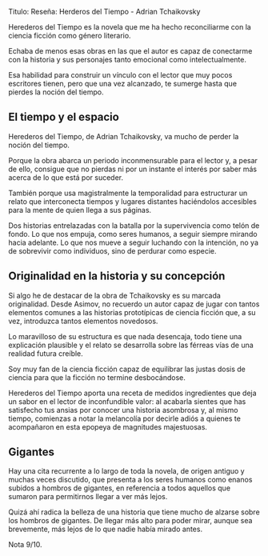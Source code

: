 Titulo: Reseña: Herderos del Tiempo - Adrian Tchaikovsky

Herederos del Tiempo es la novela que me ha hecho reconciliarme con la ciencia ficción como género literario.

Echaba de menos esas obras en las que el autor es capaz de conectarme con la historia y sus personajes tanto emocional como intelectualmente. 

Esa habilidad para construir un vínculo con el lector que muy pocos escritores tienen, pero que una vez alcanzado, te sumerge hasta que pierdes la noción del tiempo. 

## El tiempo y el espacio

Herederos del Tiempo, de Adrian Tchaikovsky, va mucho de perder la noción del tiempo. 

Porque la obra abarca un periodo inconmensurable para el lector y, a pesar de ello, consigue que no pierdas ni por un instante el interés por saber más acerca de lo que está por suceder. 

También porque usa magistralmente la temporalidad para estructurar un relato que interconecta tiempos y lugares distantes haciéndolos accesibles para la mente de quien llega a sus páginas.

Dos historias entrelazadas con la batalla por la supervivencia como telón de fondo. Lo que nos empuja, como seres humanos, a seguir siempre mirando hacia adelante. Lo que nos mueve a seguir luchando con la intención, no ya de sobrevivir como individuos, sino de perdurar como especie.

## Originalidad en la historia y su concepción
Si algo he de destacar de la obra de Tchaikovsky es su marcada originalidad. Desde Asimov, no recuerdo un autor capaz de jugar con tantos elementos comunes a las historias prototípicas de ciencia ficción que, a su vez, introduzca tantos elementos novedosos.

Lo maravilloso de su estructura es que nada desencaja, todo tiene una explicación plausible y el relato se desarrolla sobre las férreas vías de una realidad futura creíble. 

Soy muy fan de la ciencia ficción capaz de equilibrar las justas dosis de ciencia para que la ficción no termine desbocándose. 

Herederos del Tiempo aporta una receta de medidos ingredientes que deja un sabor en el lector de inconfundible valor: al acabarla sientes que has satisfecho tus ansias por conocer una historia asombrosa y, al mismo tiempo, comienzas a notar la melancolía por decirle adiós a quienes te acompañaron en esta epopeya de magnitudes majestuosas. 

## Gigantes
Hay una cita recurrente a lo largo de toda la novela, de origen antiguo y muchas veces discutido, que presenta a los seres humanos como enanos subidos a hombros de gigantes, en referencia a todos aquellos que sumaron para permitirnos llegar a ver más lejos.

Quizá ahí radica la belleza de una historia que tiene mucho de alzarse sobre los hombros de gigantes. De llegar más alto para poder mirar, aunque sea brevemente, más lejos de lo que nadie había mirado antes. 

Nota 9/10.

